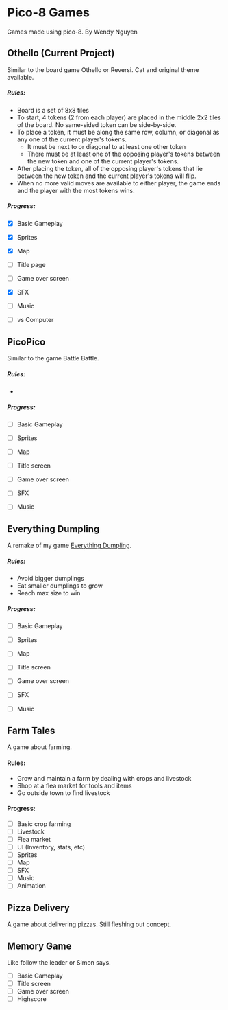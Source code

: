 # Pico-8 Games
Games made using pico-8. By Wendy Nguyen


## Othello (Current Project)
Similar to the board game Othello or Reversi. Cat and original theme available.
#####   Rules:
   * Board is a set of 8x8 tiles
   * To start, 4 tokens (2 from each player) are placed in the middle 2x2 tiles of the board. No same-sided token can be side-by-side.
   * To place a token, it must be along the same row, column, or diagonal as any one of the current player's tokens.
       * It must be next to or diagonal to at least one other token
       * There must be at least one of the opposing player's tokens between the new token and one of the current player's tokens.
   * After placing the token, all of the opposing player's tokens that lie between the new token and the current player's tokens will flip.
   * When no more valid moves are available to either player, the game ends and the player with the most tokens wins.
##### Progress:
- [x] Basic Gameplay
- [x] Sprites
- [x] Map
- [ ] Title page
- [ ] Game over screen
- [x] SFX
- [ ] Music
- [ ] vs Computer


## PicoPico
Similar to the game Battle Battle.
#####   Rules:
   *
##### Progress:
- [ ] Basic Gameplay
- [ ] Sprites
- [ ] Map
- [ ] Title screen
- [ ] Game over screen
- [ ] SFX
- [ ] Music


## Everything Dumpling
A remake of my game [Everything Dumpling](https://scratch.mit.edu/projects/124751501/).
#####   Rules:
   * Avoid bigger dumplings
   * Eat smaller dumplings to grow
   * Reach max size to win
##### Progress:
- [ ] Basic Gameplay
- [ ] Sprites
- [ ] Map
- [ ] Title screen
- [ ] Game over screen
- [ ] SFX
- [ ] Music


## Farm Tales
A game about farming.
#### Rules:
   * Grow and maintain a farm by dealing with crops and livestock
   * Shop at a flea market for tools and items
   * Go outside town to find livestock
#### Progress:
- [ ] Basic crop farming
- [ ] Livestock
- [ ] Flea market
- [ ] UI (Inventory, stats, etc)
- [ ] Sprites
- [ ] Map
- [ ] SFX
- [ ] Music
- [ ] Animation

## Pizza Delivery
A game about delivering pizzas. Still fleshing out concept.

## Memory Game
Like follow the leader or Simon says.

- [ ] Basic Gameplay
- [ ] Title screen
- [ ] Game over screen
- [ ] Highscore
